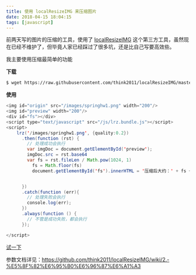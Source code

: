 ```yaml
---
title: 使用 localResizeIMG 来压缩图片
date: 2018-04-15 18:04:15
tags: [javascript]
---
```


前两天写的图片的压缩的工具，使用了 [localResizeIMG](https://github.com/think2011/localResizeIMG) 这个第三方工具，虽然现在已经不维护了，但毕竟人家已经踩过了很多坑，还是比自己写要高效些。

<!-- more --><!-- toc -->

我主要使用压缩最简单的功能

**下载**

```bash
$ wget https://raw.githubusercontent.com/think2011/localResizeIMG/master/dist/lrz.bundle.js
```

**使用**

```java
<img id="origin" src="/images/springhw1.png" width="200"/>
<img id="preview" width="200"/>
<div id="fs"></div>
<script type="text/javascript" src="/js/lrz.bundle.js"></script>
<script>
    lrz('/images/springhw1.png', {quality:0.2})
      .then(function (rst) {
        // 处理成功会执行
        var imgDoc = document.getElementById('preview');
        imgDoc.src = rst.base64
        var fs = rst.fileLen / Math.pow(1024, 1)
          fs = Math.floor(fs)
          document.getElementById('fs').innerHTML = '压缩后大约：' + fs + 'KB'


      })
      .catch(function (err){
        // 处理失败会执行
        console.log(err);
      })
      .always(function () {
        // 不管是成功失败，都会执行
      });

</script>
```

[试一下](/run/?id=68719483404)

参数文档详见：https://github.com/think2011/localResizeIMG/wiki/2.-%E5%8F%82%E6%95%B0%E6%96%87%E6%A1%A3
